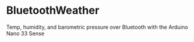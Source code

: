 # BluetoothWeather
Temp, humidity, and barometric pressure over Bluetooth with the Arduino Nano 33 Sense
